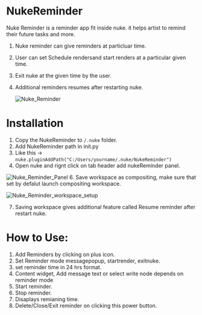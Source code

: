 # NukeReminder

Nuke Reminder is a reminder app fit inside nuke. it helps artist to remind their future tasks and more.

1. Nuke reminder can give reminders at particluar time.
2. User can set Schedule rendersand start renders at a particular given time.
3. Exit nuke at the given time by the user.
4. Additional reminders resumes after restarting nuke.
   
   ![Nuke_Reminder](https://user-images.githubusercontent.com/73053972/120096509-87cc0400-c149-11eb-877b-f303ff61a26d.png)



# Installation

1. Copy the NukeReminder to `/.nuke` folder.
2. Add NukeReminder path in init.py
3. Like this -> `nuke.pluginAddPath("C:/Users/yourname/.nuke/NukeReminder")`
4. Open nuke and rignt click on tab header add nukeReminder panel.

![Nuke_Reminder_Panel](https://user-images.githubusercontent.com/73053972/120096513-92869900-c149-11eb-81fc-f48d91133814.png)
6. Save workspace as compositing, make sure that set by defalut launch compositing workspace.

![Nuke_Reminder_workspace_setup](https://user-images.githubusercontent.com/73053972/120096516-974b4d00-c149-11eb-9d8d-e2526ba5721f.png)

7. Saving workspace gives additional feature called Resume reminder after restart nuke.

# How to Use:

1. Add Reminders by clicking on plus icon.
2. Set Reminder mode messagepopup, startrender, exitnuke.
3. set reminder time in 24 hrs format.
4. Content widget, Add message text or select write node depends on reminder mode
5. Start reminder.
6. Stop reminder.
7. Disaplays remianing time.
8. Delete/Close/Exit reminder on clicking this power button.


